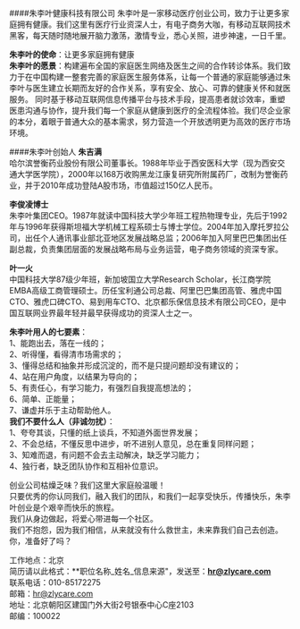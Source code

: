 ####朱李叶健康科技有限公司
朱李叶是一家移动医疗创业公司，致力于让更多家庭拥有健康。我们这里有医疗行业资深人士，有电子商务大咖，有移动互联网技术黑客，每天随时随地展开脑力激荡，激情专业，悉心关照，进步神速，一日千里。

**朱李叶的使命**：让更多家庭拥有健康  
**朱李叶的愿景**：构建遍布全国的家庭医生网络及医生之间的合作转诊体系。我们致力于在中国构建一整套完善的家庭医生服务体系，让每一个普通的家庭能够通过朱李叶与医生建立长期而友好的合作关系，享有安全、放心、可靠的健康关怀和就医服务。
同时基于移动互联网信息传播平台与技术手段，提高患者就诊效率，重塑医患沟通与协作，提升我们每一个家庭从健康到医疗的全流程体验。我们尽企业家的本分，着眼于普通大众的基本需求，努力营造一个开放透明更为高效的医疗市场环境。

####朱李叶创始人
**朱吉满**  
哈尔滨誉衡药业股份有限公司董事长。1988年毕业于西安医科大学（现为西安交通大学医学院），2000年以168万收购黑龙江康复研究所附属药厂，改制为誉衡药业，并于2010年成功登陆A股市场，市值超过150亿人民币。

**李俊凌博士**  
朱李叶集团CEO。1987年就读中国科技大学少年班工程热物理专业，先后于1992年与1996年获得斯坦福大学机械工程系硕士与博士学位。2004年加入摩托罗拉公司，出任个人通讯事业部北亚地区发展战略总监；2006年加入阿里巴巴集团出任副总裁，负责集团层面的发展战略布局与业务运营，电子商务领域的资深专家。

**叶一火**  
中国科技大学87级少年班，新加坡国立大学Research Scholar，长江商学院EMBA高级工商管理硕士。历任宝利通公司总裁、阿里巴巴集团高管、雅虎中国CTO、雅虎口碑CTO、易到用车CTO、北京都乐保信息技术有限公司CEO，是中国互联网业界最年轻并最早获得成功的资深人士之一。

**朱李叶用人的七要素**：  
1、能跑出去，落在一线的；  
2、听得懂，看得清市场需求的；  
3、懂得总结和抽象并形成沉淀的，而不是只提问题却没有建议的；  
4、站在用户角度，以结果为导向的；  
5、有责任心，有学习能力，有强烈自我提高想法的；  
6、简单、正能量；  
7、谦虚并乐于主动帮助他人。  
**我们不要什么人（非诚勿扰）**：  
1、夸夸其谈，只懂的纸上谈兵，不知道外面世界发展；  
2、不会总结，不懂反思中进步，听不进别人意见，总在重复同样问题；  
3、知难而退，有问题不会去主动解决，缺乏学习能力；  
4、独行者，缺乏团队协作和互相补位意识。  

创业公司枯燥乏味？我们这里大家庭般温暖！  
只要优秀的你认同我们，融入我们的团队，和我们一起享受快乐，传播快乐，朱李叶创业是个艰辛而快乐的旅程。  
我们从身边做起，将爱心带进每一个社区。  
我们不抱怨，因为我们相信，从来就没有什么救世主，未来靠我们自己去创造。  
你，准备好了吗？  

工作地点：北京  
简历请以此格式：**职位名称_姓名_信息来源"，发送至：**hr@zlycare.com**  
联系电话：010-85172275  
邮箱：hr@zlycare.com  
地址：北京朝阳区建国门外大街2号银泰中心C座2103  
邮编：100022  
